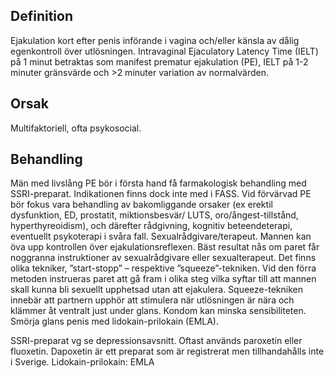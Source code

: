 ## Definition

Ejakulation kort efter penis införande i vagina och/eller känsla av dålig egenkontroll över utlösningen. Intravaginal Ejaculatory Latency Time (IELT) på 1 minut betraktas som manifest prematur ejakulation (PE), IELT på 1-2 minuter gränsvärde och >2 minuter variation av normalvärden.

## Orsak

Multifaktoriell, ofta psykosocial.

## Behandling

Män med livslång PE bör i första hand få farmakologisk behandling med SSRI-preparat. Indikationen finns dock inte med i FASS. Vid förvärvad PE bör fokus vara behandling av bakomliggande orsaker (ex erektil dysfunktion, ED, prostatit, miktionsbesvär/ LUTS, oro/ångest-tillstånd, hyperthyreoidism), och därefter rådgivning, kognitiv beteendeterapi, eventuellt psykoterapi i svåra fall.
Sexualrådgivare/terapeut.
Mannen kan öva upp kontrollen över ejakulationsreflexen. Bäst resultat nås om paret får noggranna instruktioner av sexualrådgivare eller sexualterapeut. Det finns olika tekniker, ”start-stopp” – respektive ”squeeze”-tekniken. Vid den förra metoden instrueras paret att gå fram i olika steg vilka syftar till att mannen skall kunna bli sexuellt upphetsad utan att ejakulera. Squeeze-tekniken innebär att partnern upphör att stimulera när utlösningen är nära och klämmer åt ventralt just under glans. Kondom kan minska sensibiliteten.
Smörja glans penis med lidokain-prilokain (EMLA).


SSRI-preparat vg se depressionsavsnitt. Oftast används paroxetin eller fluoxetin.
Dapoxetin är ett preparat som är registrerat men tillhandahålls inte i Sverige.
Lidokain-prilokain: EMLA
 

